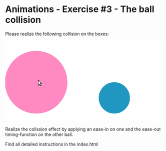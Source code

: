 # Animations - Exercise #3 - The ball collision

Please realize the following collision on the boxes:

![Result](result.gif)

Realize the colission effect by applying an ease-in on one and the  ease-out timing-function on the other ball.

Find all detailed instructions in the index.html
